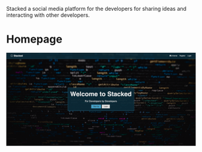 Stacked a social media platform for the developers for sharing ideas and interacting with other developers.

<h1>Homepage</h1>
<img src="./client/src/img/screen.png"/>
